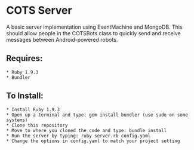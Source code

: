 COTS Server
===========================

A basic server implementation using EventMachine and MongoDB. This should allow people in the COTSBots class to quickly send and receive messages between Android-powered robots.

Requires:
-------------------------

    * Ruby 1.9.3
    * Bundler

To Install:
-----------------------

    * Install Ruby 1.9.3
    * Open up a terminal and type: gem install bundler (use sudo on some systems)
    * Clone this repository
    * Move to where you cloned the code and type: bundle install
    * Run the server by typing: ruby server.rb config.yaml
    * Change the options in config.yaml to match your project setting
